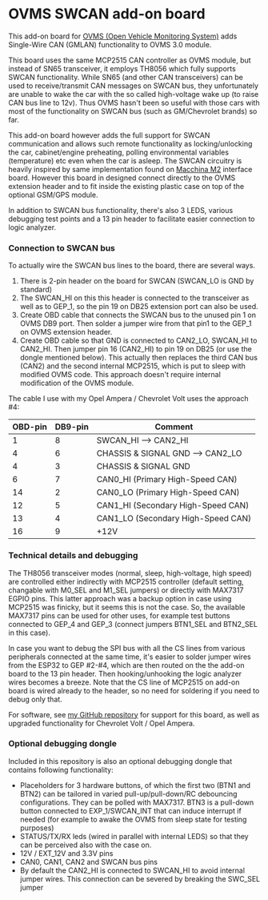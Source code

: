 # OVMS SWCAN add-on board

This add-on board for [OVMS (Open Vehicle Monitoring System)](https://www.openvehicles.com/) adds Single-Wire CAN (GMLAN) functionality to OVMS 3.0 module.

This board uses the same MCP2515 CAN controller as OVMS module, but instead of SN65 transceiver, it employs TH8056 which fully supports SWCAN functionality. While SN65 (and other CAN transceivers) can be used to receive/transmit CAN messages on SWCAN bus, they unfortunately are unable to wake the car with the so called high-voltage wake up (to raise CAN bus line to 12v). Thus OVMS hasn't been so useful with those cars with most of the functionality on SWCAN bus (such as GM/Chevrolet brands) so far. 

This add-on board however adds the full support for SWCAN communication and allows such remote functionality as locking/unlocking the car, cabinet/engine preheating, polling environmental variables (temperature) etc even when the car is asleep. The SWCAN circuitry is heavily inspired by same implementation found on [Macchina M2](https://www.macchina.cc/) interface board. However this board in designed connect directly to the OVMS extension header and to fit inside the existing plastic case on top of the optional GSM/GPS module.

In addition to SWCAN bus functionality, there's also 3 LEDS, various debugging test points and a 13 pin header to facilitate easier connection to logic analyzer. 

### Connection to SWCAN bus

To actually wire the SWCAN bus lines to the board, there are several ways. 
  1. There is 2-pin header on the board for SWCAN (SWCAN_LO is GND by standard) 
  2. The SWCAN_HI on this this header is connected to the transceiver as well as to GEP_1, so the pin 19 on DB25 extension port can also be used.
  3. Create OBD cable that connects the SWCAN bus to the unused pin 1 on OVMS DB9 port. Then solder a jumper wire from that pin1 to the GEP_1 on OVMS extension header. 
  4. Create OBD cable so that GND is connected to CAN2_LO, SWCAN_HI to CAN2_HI. Then jumper pin 16 (CAN2_HI) to pin 19 on DB25 (or use the dongle mentioned below). This actually then replaces the third CAN bus (CAN2) and the second internal MCP2515, which is put to sleep with modified OVMS code. This approach doesn't require internal modification of the OVMS module.

The cable I use with my Opel Ampera / Chevrolet Volt uses the approach #4:

| OBD-pin | DB9-pin | Comment |
| ------ | ------ | ------- |
| 1 | 8 | SWCAN_HI --> CAN2_HI  | 
| 4 | 6 | CHASSIS & SIGNAL GND --> CAN2_LO | 
| 4 | 3 | CHASSIS & SIGNAL GND | 
| 6 | 7 | CAN0_HI (Primary High-Speed CAN) | 
| 14 | 2 | CAN0_LO (Primary High-Speed CAN) | 
| 12 | 5 | CAN1_HI (Secondary High-Speed CAN) | 
| 13 | 4 | CAN1_LO (Secondary High-Speed CAN) | 
| 16 | 9 | +12V | 


### Technical details and debugging

The TH8056 transceiver modes (normal, sleep, high-voltage, high speed) are controlled either indirectly with MCP2515 controller (default setting, changable with M0_SEL and M1_SEL jumpers) or directly with MAX7317 EGPIO pins. This latter approach was a backup option in case using MCP2515 was finicky, but it seems this is not the case. So, the available MAX7317 pins can be used for other uses, for example test buttons connected to GEP_4 and GEP_3 (connect jumpers BTN1_SEL and BTN2_SEL in this case). 

In case you want to debug the SPI bus with all the CS lines from various peripherals connected at the same time, it's easier to solder jumper wires from the ESP32 to GEP #2-#4, which are then routed on the the add-on board to the 13 pin header. Then hooking/unhooking the logic analyzer wires becomes a breeze. Note that the CS line of MCP2515 on add-on board is wired already to the header, so no need for soldering if you need to debug only that.

For software, see [my GitHub repository](https://github.com/mjuhanne/Open-Vehicle-Monitoring-System-3) for support for this board, as well as upgraded functionality for Chevrolet Volt / Opel Ampera.


### Optional debugging dongle

Included in this repository is also an optional debugging dongle that contains following functionality:
   - Placeholders for 3 hardware buttons, of which the first two (BTN1 and BTN2) can be tailored in varied pull-up/pull-down/RC debouncing configurations. They can be polled with MAX7317. BTN3 is a pull-down button connected to EXP_1/SWCAN_INT that can induce interrupt if needed (for example to awake the OVMS from sleep state for testing purposes)
   - STATUS/TX/RX leds (wired in parallel with internal LEDS) so that they can be perceived also with the case on.
   - 12V / EXT_12V and 3.3V pins
   - CAN0, CAN1, CAN2 and SWCAN bus pins
   - By default the CAN2_HI is connected to SWCAN_HI to avoid internal jumper wires. This connection can be severed by breaking the SWC_SEL jumper

